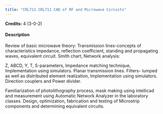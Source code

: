 ```yaml
---
title: "CRL711 CRL711 CAD of RF and Microwave Circuits"
---
```

**Credits:** 4 (3-0-2)

#### Description
Review of basic microwave theory: Transmission lines-concepts of characteristics impedance, reflection coefficient, standing and propagating waves, equivalent circuit. Smith chart, Network analysis:

Z, ABCD, Y, T, S-parameters, Impedance matching technique, Implementation using simulators. Planar transmission lines. Filters- lumped as well as distributed element realization, Implementation using simulators. Direction couplers and Power divider.

Familiarization of photolithography process, mask making using intellicad and measurement using Automatic Network Analyzer in the laboratory classes. Design, optimization, fabrication and testing of Microstrip components and determining equivalent circuits.